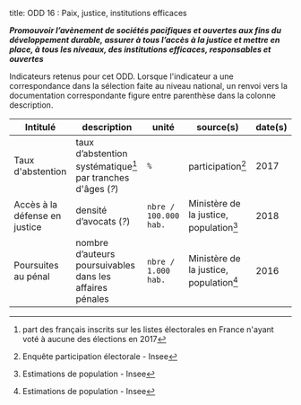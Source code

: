 title: ODD 16 : Paix, justice, institutions efficaces

_**Promouvoir l’avènement de sociétés pacifiques et ouvertes aux fins du développement durable, assurer à tous 	l’accès à la justice et mettre en place, à tous les niveaux, des institutions efficaces, responsables et ouvertes**_

Indicateurs retenus pour cet ODD. Lorsque l'indicateur a une correspondance dans la sélection faite au niveau national, un renvoi vers la documentation correspondante figure entre parenthèse dans la colonne description.

| Intitulé | description | unité | source(s) | date(s) |
| -------- | ----------- | ----- | ------ | ------- |
| Taux d'abstention | taux d’abstention systématique[^sys] par tranches d'âges (_?_) | `%` | participation[^parti] | 2017 |
| Accès à la défense en justice | densité d’avocats (_?_) | `nbre / 100.000 hab.` | Ministère de la justice, population[^EstPop] | 2018 |
| Poursuites au pénal | nombre d’auteurs poursuivables dans les affaires pénales | `nbre / 1.000 hab.` | Ministère de la justice, population[^EstPop] | 2016 |

[^sys]: part des français inscrits sur les listes électorales en France n'ayant voté à aucune des élections en 2017
[^parti]: Enquête participation électorale - Insee
[^EstPop]: Estimations de population - Insee
